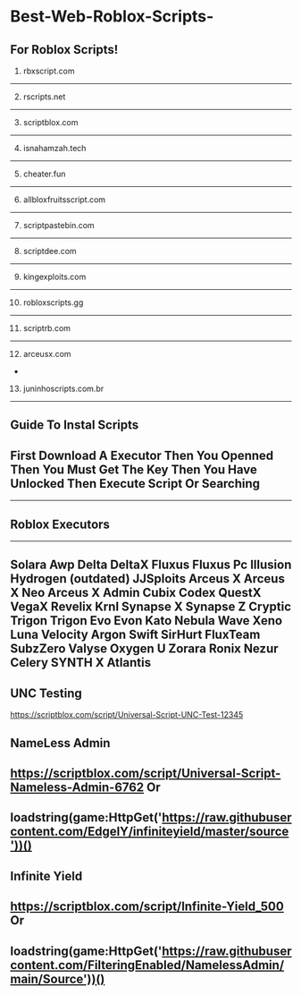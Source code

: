 # Best-Web-Roblox-Scripts-
For Roblox Scripts!
--------------------------------------
1. rbxscript.com
-------------
2. rscripts.net
--------------
3. scriptblox.com
------------------
4. isnahamzah.tech
----------
5. cheater.fun
-----------
6. allbloxfruitsscript.com
----------
7. scriptpastebin.com
------------
8. scriptdee.com
-----------
9. kingexploits.com
-----------------
10. robloxscripts.gg
----------------
11. scriptrb.com
---------------
12. arceusx.com
-
13. juninhoscripts.com.br
---------------------------------
Guide To Instal Scripts
-----------------------
First Download A Executor 
Then
You Openned
Then
You Must Get The Key
Then
You Have Unlocked
Then
Execute Script Or Searching
----------------------------------------
----------------
Roblox Executors 
-----------------
----------------------------------
Solara
Awp
Delta
DeltaX
Fluxus
Fluxus Pc
Illusion
Hydrogen (outdated)
JJSploits
Arceus X
Arceus X Neo
Arceus X Admin
Cubix
Codex
QuestX
VegaX
Revelix
Krnl
Synapse X
Synapse Z
Cryptic
Trigon
Trigon Evo
Evon
Kato
Nebula
Wave
Xeno
Luna
Velocity
Argon
Swift
SirHurt
FluxTeam SubzZero
Valyse
Oxygen U
Zorara
Ronix
Nezur
Celery
SYNTH X
Atlantis
--------------------------------

UNC Testing
------------
https://scriptblox.com/script/Universal-Script-UNC-Test-12345

NameLess Admin
---------------
https://scriptblox.com/script/Universal-Script-Nameless-Admin-6762 Or
-
loadstring(game:HttpGet('https://raw.githubusercontent.com/EdgeIY/infiniteyield/master/source'))()
-
Infinite Yield
---------------
https://scriptblox.com/script/Infinite-Yield_500 Or
-
loadstring(game:HttpGet('https://raw.githubusercontent.com/FilteringEnabled/NamelessAdmin/main/Source'))()
-

